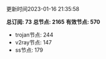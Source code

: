 更新时间2023-01-16 21:35:58

**总订阅: 73**
**总节点: 2165**
**有效节点: 570**
- trojan节点: 244
- v2ray节点: 147
- ss节点: 179
